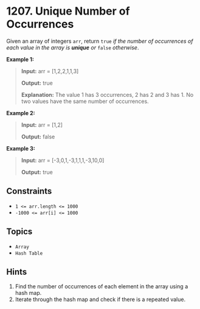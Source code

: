 # 1207. Unique Number of Occurrences

Given an array of integers `arr`, return `true` _if the number of occurrences of each value in the array is **unique** or_ `false` _otherwise_.

**Example 1:**

> **Input:** arr = \[1,2,2,1,1,3\]
>
> **Output:** true
>
> **Explanation:** The value 1 has 3 occurrences, 2 has 2 and 3 has 1. No two values have the same number of occurrences.

**Example 2:**

> **Input:** arr = \[1,2\]
>
> **Output:** false

**Example 3:**

> **Input:** arr = \[-3,0,1,-3,1,1,1,-3,10,0\]
>
> **Output:** true

## Constraints

* `1 <= arr.length <= 1000`
* `-1000 <= arr[i] <= 1000`

## Topics

* `Array`
* `Hash Table`

## Hints

1. Find the number of occurrences of each element in the array using a hash map.
2. Iterate through the hash map and check if there is a repeated value.
